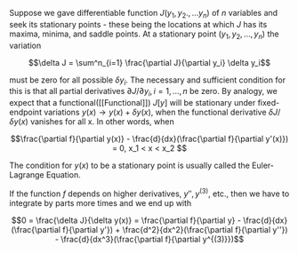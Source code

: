 Suppose we gave differentiable function $J(y_1, y_2., ... y_n)$ of $n$ variables and seek its stationary points - these being the locations at which $J$ has its maxima, minima, and saddle points. At a stationary point $(y_1, y_2,...,y_n)$ the variation 

$$\delta J = \sum^n_{i=1} \frac{\partial J}{\partial y_i} \delta y_i$$

must be zero for all possible $\delta y_i$. The necessary and sufficient condition for this is that all partial derivatives $\partial J/\partial y_i,i=1,...,n$ be zero. By analogy, we expect that a functional([[Functional]]) $J[y]$ will be stationary under fixed-endpoint variations $y(x)\rightarrow y(x) + \delta y(x)$, when the functional derivative $\delta J/\delta y(x)$ vanishes for all x. In other words, when 

$$\frac{\partial f}{\partial y(x)} - \frac{d}{dx}(\frac{\partial f}{\partial y'(x)}) = 0, x_1 < x < x_2 $$

The condition for $y(x)$ to be a stationary point is usually called the Euler-Lagrange Equation. 

If the function $f$ depends on higher derivatives, $y'', y^{(3)}$, etc., then we have to integrate by parts more times and we end up with 

$$0 = \frac{\delta J}{\delta y(x)} = \frac{\partial f}{\partial y} - \frac{d}{dx}(\frac{\partial f}{\partial y'}) + \frac{d^2}{dx^2}(\frac{\partial f}{\partial y''}) - \frac{d}{dx^3}(\frac{\partial f}{\partial y^{(3)}})$$